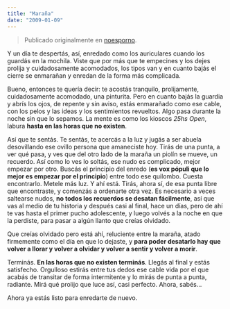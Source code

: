 ```yaml
---
title: "Maraña"
date: "2009-01-09"
---
```


> Publicado originalmente en [noesporno](/noesporno).

Y un día te despertás, así, enredado como los auriculares cuando los guardás en la mochila. Viste que por más que te empecines y los dejes prolija y cuidadosamente acomodados, los tipos van y en cuanto bajás el cierre se enmarañan y enredan de la forma más complicada.

Bueno, entonces te quería decir: te acostás tranquilo, prolijamente, cuidadosamente acomodado, una pinturita. Pero en cuanto bajás la guardia y abrís los ojos, de repente y sin aviso, estás enmarañado como ese cable, con los pelos y las ideas y los sentimientos revueltos. Algo pasa durante la noche sin que lo sepamos. La mente es como los kioscos _25hs Open_, labura **hasta en las horas que no existen**.

Así que te sentás. Te sentás, te acercás a la luz y jugás a ser abuela desovillando ese ovillo persona que amaneciste hoy. Tirás de una punta, a ver qué pasa, y ves que del otro lado de la maraña un piolín se mueve, un recuerdo. Así como lo ves lo soltás, ese nudo es complicado, mejor empezar por otro. Buscás el principio del enredo (**es vox pópuli que lo mejor es empezar por el principio**) entre todo ese quilombo. Cuesta encontrarlo. Metele más luz. Y ahí está. Tirás, ahora sí, de esa punta libre que encontraste, y comenzás a ordenarte otra vez. Es necesario a veces saltearse nudos, **no todos los recuerdos se desatan fácilmente**, así que vas al medio de tu historia y después casi al final, hace un días, pero de ahí te vas hasta el primer pucho adolescente, y luego volvés a la noche en que la perdiste, para pasar a algún llanto que creías olvidado.

Que creías olvidado pero está ahí, reluciente entre la maraña, atado firmemente como el día en que lo dejaste, y **para poder desatarlo hay que volver a llorar y volver a olvidar y volver a sentir y volver a morir**.

Terminás. **En las horas que no existen terminás**. Llegás al final y estás satisfecho. Orgulloso estirás entre tus dedos ese cable vida por el que acabás de transitar de forma intermitente y lo mirás de punta a punta, radiante. Mirá qué prolijo que luce así, casi perfecto. Ahora, sabés...

Ahora ya estás listo para enredarte de nuevo.